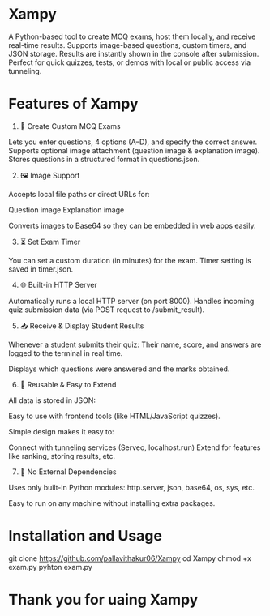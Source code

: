 # Xampy
A Python-based tool to create MCQ exams, host them locally, and receive real-time results. Supports image-based questions, custom timers, and JSON storage. Results are instantly shown in the console after submission. Perfect for quick quizzes, tests, or demos with local or public access via tunneling.
# Features of Xampy 
1. 📝 Create Custom MCQ Exams

Lets you enter questions, 4 options (A–D), and specify the correct answer.
Supports optional image attachment (question image & explanation image).
Stores questions in a structured format in questions.json.

2. 🖼️ Image Support

Accepts local file paths or direct URLs for:

Question image
Explanation image

Converts images to Base64 so they can be embedded in web apps easily.

3. ⏳ Set Exam Timer

You can set a custom duration (in minutes) for the exam.
Timer setting is saved in timer.json.

4. 🌐 Built-in HTTP Server

Automatically runs a local HTTP server (on port 8000).
Handles incoming quiz submission data (via POST request to /submit_result).

5. 📥 Receive & Display Student Results

Whenever a student submits their quiz:
Their name, score, and answers are logged to the terminal in real time.

Displays which questions were answered and the marks obtained.

6. 🧠 Reusable & Easy to Extend

All data is stored in JSON:

Easy to use with frontend tools (like HTML/JavaScript quizzes).

Simple design makes it easy to:

Connect with tunneling services (Serveo, localhost.run)
Extend for features like ranking, storing results, etc.

7. 🔐 No External Dependencies

Uses only built-in Python modules:
http.server, json, base64, os, sys, etc.

Easy to run on any machine without installing extra packages.

# Installation and Usage
git clone https://github.com/pallavithakur06/Xampy
cd Xampy
chmod +x exam.py
pyhton exam.py

# Thank you for uaing Xampy
